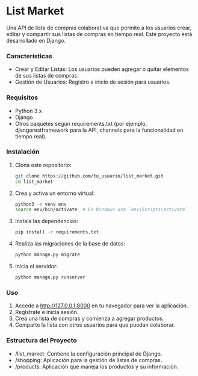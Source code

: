 # **List Market**
Una API de lista de compras colaborativa que permite a los usuarios crear, editar y compartir sus listas de compras en tiempo real. Este proyecto está desarrollado en Django.

### Características
* Crear y Editar Listas: Los usuarios pueden agregar o quitar elementos de sus listas de compras.
* Gestión de Usuarios: Registro e inicio de sesión para usuarios.

### Requisitos
* Python 3.x
* Django
* Otros paquetes según requirements.txt (por ejemplo, djangorestframework para la API, channels para la funcionalidad en tiempo real).
### Instalación

1. Clona este repositorio:
   ```bash
   git clone https://github.com/tu_usuario/list_market.git
   cd list_market

2. Crea y activa un entorno virtual:
   ```bash
   python3 -m venv env
   source env/bin/activate  # En Windows usa `env\Scripts\activate`
   
3. Instala las dependencias:
   ```bash
   pip install -r requirements.txt

4. Realiza las migraciones de la base de datos:
   ```bash
   python manage.py migrate

5. Inicia el servidor:
   ```bash
   python manage.py runserver
   
### Uso
1. Accede a http://127.0.0.1:8000 en tu navegador para ver la aplicación.
2. Regístrate e inicia sesión.
3. Crea una lista de compras y comienza a agregar productos.
4. Comparte la lista con otros usuarios para que puedan colaborar.

### Estructura del Proyecto
* /list_market: Contiene la configuración principal de Django.
* /shopping: Aplicación para la gestión de listas de compras.
* /products: Aplicación que maneja los productos y su información.
